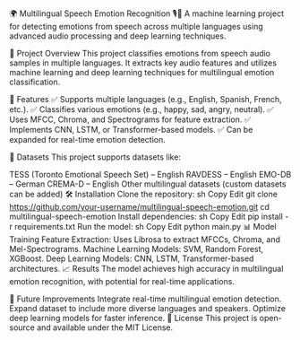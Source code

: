 🌍 Multilingual Speech Emotion Recognition 🎙️🧠
A machine learning project for detecting emotions from speech across multiple languages using advanced audio processing and deep learning techniques.

📌 Project Overview
This project classifies emotions from speech audio samples in multiple languages. It extracts key audio features and utilizes machine learning and deep learning techniques for multilingual emotion classification.

🚀 Features
✅ Supports multiple languages (e.g., English, Spanish, French, etc.).
✅ Classifies various emotions (e.g., happy, sad, angry, neutral).
✅ Uses MFCC, Chroma, and Spectrograms for feature extraction.
✅ Implements CNN, LSTM, or Transformer-based models.
✅ Can be expanded for real-time emotion detection.

📂 Datasets
This project supports datasets like:

TESS (Toronto Emotional Speech Set) – English
RAVDESS – English
EMO-DB – German
CREMA-D – English
Other multilingual datasets (custom datasets can be added)
🛠️ Installation
Clone the repository:
sh
Copy
Edit
git clone https://github.com/your-username/multilingual-speech-emotion.git
cd multilingual-speech-emotion
Install dependencies:
sh
Copy
Edit
pip install -r requirements.txt
Run the model:
sh
Copy
Edit
python main.py
📊 Model Training
Feature Extraction: Uses Librosa to extract MFCCs, Chroma, and Mel-Spectrograms.
Machine Learning Models: SVM, Random Forest, XGBoost.
Deep Learning Models: CNN, LSTM, Transformer-based architectures.
📈 Results
The model achieves high accuracy in multilingual emotion recognition, with potential for real-time applications.

🤖 Future Improvements
Integrate real-time multilingual emotion detection.
Expand dataset to include more diverse languages and speakers.
Optimize deep learning models for faster inference.
📝 License
This project is open-source and available under the MIT License.

